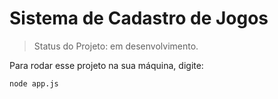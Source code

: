<h1>Sistema de Cadastro de Jogos</h1>

> Status do Projeto: em desenvolvimento.

Para rodar esse projeto na sua máquina, digite:

```
node app.js
```
